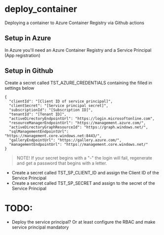 # deploy_container
Deploying a container to Azure Container Registry via Github actions

## Setup in Azure

In Azure you'll need an Azure Container Registry and a Service Principal (App registration)

## Setup in Github

Create a secret called TST_AZURE_CREDENTIALS containing the filled in settings below
```
{
  "clientId": "[Client ID of service principal]",
  "clientSecret": "[Service principal secret]",
  "subscriptionId": "[Subscription ID]",
  "tenantId": "[Tenant ID]",
  "activeDirectoryEndpointUrl": "https://login.microsoftonline.com",
  "resourceManagerEndpointUrl": "https://management.azure.com/",
  "activeDirectoryGraphResourceId": "https://graph.windows.net/",
  "sqlManagementEndpointUrl": "https://management.core.windows.net:8443/",
  "galleryEndpointUrl": "https://gallery.azure.com/",
  "managementEndpointUrl": "https://management.core.windows.net/"
}
```

> NOTE! If your secret begins with a "-" the login will fail, regenerate and get a password that begins with a letter.

- Create a secret called TST_SP_CLIENT_ID and assign the Client ID of the Service Principal
- Create a secret called TST_SP_SECRET and assign to the secret of the Service Principal

# TODO:

- Deploy the service principal? Or at least configure the RBAC and make service principal mandatory
